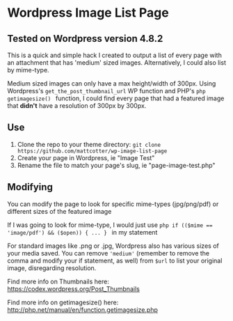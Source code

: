 # Wordpress Image List Page
## Tested on  Wordpress version 4.8.2
This is a quick and simple hack I created to output a list of every page with an attachment that has 'medium' sized images. Alternatively, I could also list by mime-type.

Medium sized images can only have a max height/width of 300px. Using Wordpress's ``` get_the_post_thumbnail_url ``` WP function and PHP's  ```php getimagesize() ``` function, I could find every page that had a featured image that **didn't** have a resolution of 300px by 300px.

## Use
1. Clone the repo to your theme directory: ``` git clone https://github.com/mattcotter/wp-image-list-page ```
2. Create your page in Wordpress, ie "Image Test"
3. Rename the file to match your page's slug, ie "page-image-test.php"

## Modifying
You can modify the page to look for specific mime-types (jpg/png/pdf) or different sizes of the featured image

If I was going to look for mime-type, I would just use ```php if (($mime == 'image/pdf') && ($open)) { ... } ``` in my statement

For standard images like .png or .jpg, Wordpress also has various sizes of your media saved. You can remove ```'medium'``` (remember to remove the comma and modify your if statement, as well) from ``` $url ``` to list your original image, disregarding resolution.

Find more info on Thumbnails here: https://codex.wordpress.org/Post_Thumbnails

Find more info on getimagesize() here: http://php.net/manual/en/function.getimagesize.php


